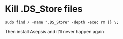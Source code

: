 Kill .DS_Store files
====================

```
sudo find / -name ".DS_Store" -depth -exec rm {} \;
```

Then install Asepsis and it'll never happen again


